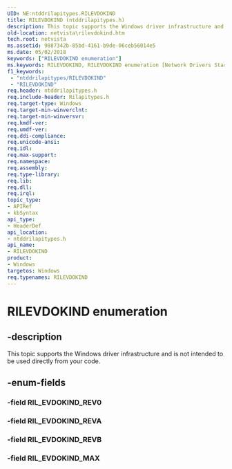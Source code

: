 ```yaml
---
UID: NE:ntddrilapitypes.RILEVDOKIND
title: RILEVDOKIND (ntddrilapitypes.h)
description: This topic supports the Windows driver infrastructure and is not intended to be used directly from your code.
old-location: netvista\rilevdokind.htm
tech.root: netvista
ms.assetid: 9887342b-85bd-4161-b9de-06ceb56014e5
ms.date: 05/02/2018
keywords: ["RILEVDOKIND enumeration"]
ms.keywords: RILEVDOKIND, RILEVDOKIND enumeration [Network Drivers Starting with Windows Vista], RIL_EVDOKIND_MAX, RIL_EVDOKIND_REVA, RIL_EVDOKIND_REVB, netvista.rilevdokind, ntddrilapitypes/RILEVDOKIND, ntddrilapitypes/RIL_EVDOKIND_MAX, ntddrilapitypes/RIL_EVDOKIND_REVA, ntddrilapitypes/RIL_EVDOKIND_REVB
f1_keywords:
 - "ntddrilapitypes/RILEVDOKIND"
 - "RILEVDOKIND"
req.header: ntddrilapitypes.h
req.include-header: Rilapitypes.h
req.target-type: Windows
req.target-min-winverclnt: 
req.target-min-winversvr: 
req.kmdf-ver: 
req.umdf-ver: 
req.ddi-compliance: 
req.unicode-ansi: 
req.idl: 
req.max-support: 
req.namespace: 
req.assembly: 
req.type-library: 
req.lib: 
req.dll: 
req.irql: 
topic_type:
- APIRef
- kbSyntax
api_type:
- HeaderDef
api_location:
- ntddrilapitypes.h
api_name:
- RILEVDOKIND
product:
- Windows
targetos: Windows
req.typenames: RILEVDOKIND
---
```


# RILEVDOKIND enumeration


## -description


This topic supports the Windows driver infrastructure and is not intended to be used directly from your code.


## -enum-fields




### -field RIL_EVDOKIND_REV0


### -field RIL_EVDOKIND_REVA


### -field RIL_EVDOKIND_REVB


### -field RIL_EVDOKIND_MAX


